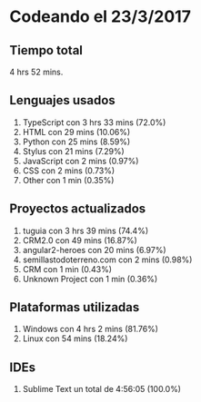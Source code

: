 # Codeando el 23/3/2017

## Tiempo total
4 hrs 52 mins.

## Lenguajes usados
1. TypeScript con 3 hrs 33 mins (72.0%)
1. HTML con 29 mins (10.06%)
1. Python con 25 mins (8.59%)
1. Stylus con 21 mins (7.29%)
1. JavaScript con 2 mins (0.97%)
1. CSS con 2 mins (0.73%)
1. Other con 1 min (0.35%)

## Proyectos actualizados
1. tuguia con 3 hrs 39 mins (74.4%)
1. CRM2.0 con 49 mins (16.87%)
1. angular2-heroes con 20 mins (6.97%)
1. semillastodoterreno.com con 2 mins (0.98%)
1. CRM con 1 min (0.43%)
1. Unknown Project con 1 min (0.36%)

## Plataformas utilizadas
1. Windows con 4 hrs 2 mins (81.76%)
1. Linux con 54 mins (18.24%)

## IDEs
1. Sublime Text un total de 4:56:05 (100.0%)
